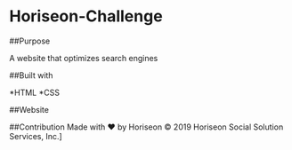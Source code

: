 # Horiseon-Challenge

##Purpose 

A website that optimizes search engines 

##Built with

*HTML
*CSS

##Website



##Contribution
Made with ❤️️ by Horiseon
© 2019 Horiseon Social Solution Services, Inc.]


